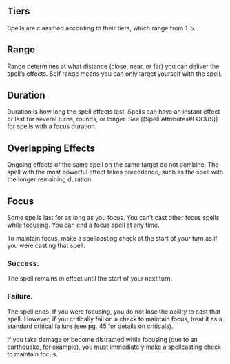 ## **Tiers**
Spells are classified according to their tiers, which range from 1-5.

## **Range**
Range determines at what distance (close, near, or far) you can deliver the spell’s effects. Self range means you can only target yourself with the spell.

## **Duration**
Duration is how long the spell effects last. Spells can have an instant effect or last for several turns, rounds, or longer. See [[Spell Attributes#FOCUS]] for spells with a focus duration.

## **Overlapping Effects**
Ongoing effects of the same spell on the same target do not combine. The spell with the most powerful effect takes precedence, such as the spell with the longer remaining duration.

## **Focus**
Some spells last for as long as you focus. You can’t cast other focus spells while focusing. You can end a focus spell at any time.

To maintain focus, make a spellcasting check at the start of your turn as if you were casting that spell.

### Success.
The spell remains in effect until the start of your next turn.

### Failure.
The spell ends. If you were focusing, you do not lose the ability to cast that spell. However, if you critically fail on a check to maintain focus, treat it as a standard critical failure (see pg. 45 for details on criticals).

If you take damage or become distracted while focusing (due to an earthquake, for example), you must immediately make a spellcasting check to maintain focus.


